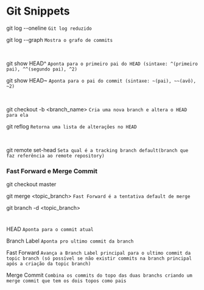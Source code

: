 # Git Snippets

git log --oneline `Git log reduzido`

git log --graph `Mostra o grafo de commits`

<br/>

git show HEAD^ `Aponta para o primeiro pai do HEAD (sintaxe: ^(primeiro pai), ^^(segundo pai), ^2)`

git show HEAD~ `Aponta para o pai do commit (sintaxe: ~(pai), ~~(avô), ~2)`

<br/>

git checkout -b <branch_name> `Cria uma nova branch e altera o HEAD para ela`

git reflog `Retorna uma lista de alterações no HEAD`

<br/>

git remote set-head <repo> <branch> `Seta qual é a tracking branch default(branch que faz referência ao remote repository)`

### Fast Forward e Merge Commit

git checkout master

git merge <topic_branch> `Fast Forward é a tentativa default de merge`

git branch -d <topic_branch>

#

HEAD `Aponta para o commit atual`

Branch Label `Aponta pro ultimo commit da branch`

Fast Forward `Avança a Branch Label principal para o ultimo commit da topic branch (só possível se não existir commits na branch principal após a criação da topic branch)`

Merge Commit `Combina os commits do topo das duas branchs criando um merge commit que tem os dois topos como pais`
